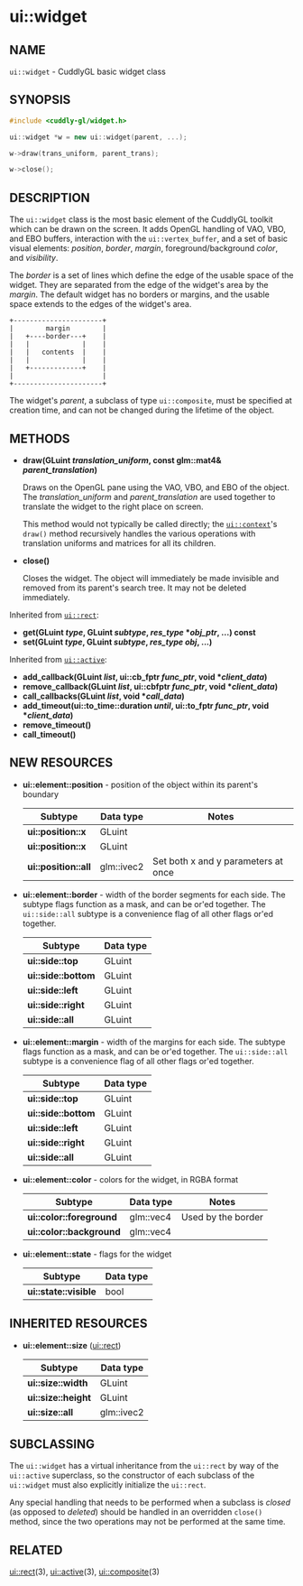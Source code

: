 ui::widget
============

## NAME ##

`ui::widget` - CuddlyGL basic widget class

## SYNOPSIS ##

```cpp
#include <cuddly-gl/widget.h>

ui::widget *w = new ui::widget(parent, ...);

w->draw(trans_uniform, parent_trans);

w->close();
```

## DESCRIPTION ##

The `ui::widget` class is the most basic element of the CuddlyGL
toolkit which can be drawn on the screen.  It adds OpenGL handling of
VAO, VBO, and EBO buffers, interaction with the `ui::vertex_buffer`,
and a set of basic visual elements:  _position_, _border_, _margin_,
foreground/background _color_, and _visibility_.

The _border_ is a set of lines which define the edge of the usable
space of the widget.  They are separated from the edge of the widget's
area by the _margin_.  The default widget has no borders or margins,
and the usable space extends to the edges of the widget's area.

```plain
+----------------------+
|        margin        |
|   +----border---+    |
|   |             |    |
|   |   contents  |    |
|   |             |    |
|   +-------------+    |
|                      |
+----------------------+
```

The widget's *parent*, a subclass of type `ui::composite`, must be
specified at creation time, and can not be changed during the lifetime
of the object.

## METHODS ##

* **draw(GLuint _translation_uniform_, const glm::mat4& _parent_translation_)**

  Draws on the OpenGL pane using the VAO, VBO, and EBO of the object.
  The _translation_uniform_ and _parent_translation_ are used together
  to translate the widget to the right place on screen.

  This method would not typically be called directly; the
  [`ui::context`](ui-context.md)'s `draw()` method recursively handles
  the various operations with translation uniforms and matrices for
  all its children.

* **close()**

  Closes the widget.  The object will immediately be made invisible
  and removed from its parent's search tree.  It may not be deleted
  immediately.

Inherited from [`ui::rect`](ui-rect.md):

* **get(GLuint _type_, GLuint _subtype_, _res_type_ \*_obj_ptr_, ...) const**
* **set(GLuint _type_, GLuint _subtype_, _res_type_ _obj_, ...)**

Inherited from [`ui::active`](ui-active.md):

* **add_callback(GLuint _list_, ui::cb_fptr _func_ptr_, void \*_client_data_)**
* **remove_callback(GLuint _list_, ui::cbfptr _func_ptr_, void \*_client_data_)**
* **call_callbacks(GLuint _list_, void \*_call_data_)**
* **add_timeout(ui::to_time::duration _until_, ui::to_fptr _func_ptr_, void \*_client_data_)**
* **remove_timeout()**
* **call_timeout()**

## NEW RESOURCES ##

* **ui::element::position** - position of the object within its
    parent's boundary

  | Subtype               | Data type  | Notes                               |
  | --------------------- | ---------- | ----------------------------------- |
  | **ui::position::x**   | GLuint     |                                     |
  | **ui::position::x**   | GLuint     |                                     |
  | **ui::position::all** | glm::ivec2 | Set both x and y parameters at once |

* **ui::element::border** - width of the border segments for each
    side.  The subtype flags function as a mask, and can be or'ed
    together.  The `ui::side::all` subtype is a convenience flag of all
    other flags or'ed together.

  | Subtype              | Data type |
  | -------------------- | --------- |
  | **ui::side::top**    | GLuint    |
  | **ui::side::bottom** | GLuint    |
  | **ui::side::left**   | GLuint    |
  | **ui::side::right**  | GLuint    |
  | **ui::side::all**    | GLuint    |

* **ui::element::margin** - width of the margins for each side.  The
    subtype flags function as a mask, and can be or'ed together.  The
    `ui::side::all` subtype is a convenience flag of all other flags
    or'ed together.

  | Subtype              | Data type |
  | -------------------- | --------- |
  | **ui::side::top**    | GLuint    |
  | **ui::side::bottom** | GLuint    |
  | **ui::side::left**   | GLuint    |
  | **ui::side::right**  | GLuint    |
  | **ui::side::all**    | GLuint    |

* **ui::element::color** - colors for the widget, in RGBA format

  | Subtype                   | Data type | Notes              |
  | ------------------------- | --------- | ------------------ |
  | **ui::color::foreground** | glm::vec4 | Used by the border |
  | **ui::color::background** | glm::vec4 |                    |

* **ui::element::state** - flags for the widget

  | Subtype                | Data type |
  | ---------------------- | --------- |
  | **ui::state::visible** | bool      |

## INHERITED RESOURCES ##

* **ui::element::size** ([ui::rect](ui-rect.md))

  | Subtype              | Data type  |
  | -------------------- | ---------- |
  | **ui::size::width**  | GLuint     |
  | **ui::size::height** | GLuint     |
  | **ui::size::all**    | glm::ivec2 |

## SUBCLASSING ##

The `ui::widget` has a virtual inheritance from the `ui::rect` by way
of the `ui::active` superclass, so the constructor of each subclass of
the `ui::widget` must also explicitly initialize the `ui::rect`.

Any special handling that needs to be performed when a subclass is
_closed_ (as opposed to _deleted_) should be handled in an overridden
`close()` method, since the two operations may not be performed at the
same time.

## RELATED ##

[ui::rect](ui-rect.md)(3), [ui::active](ui-active.md)(3),
[ui::composite](ui-composite.md)(3)
